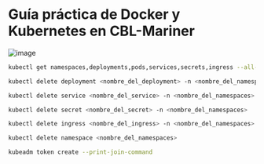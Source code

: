 # Guía práctica de Docker y Kubernetes en CBL-Mariner

![image](https://github.com/okytek/Guia_practica_de_Docker_y_Kubernetes_en_CBL-Mariner/assets/130212627/15f1623c-aceb-4545-a519-5d63a5cfad09)

```sh
kubectl get namespaces,deployments,pods,services,secrets,ingress --all-namespaces

kubectl delete deployment <nombre_del_deployment> -n <nombre_del_namespaces>

kubectl delete service <nombre_del_service> -n <nombre_del_namespaces>

kubectl delete secret <nombre_del_secret> -n <nombre_del_namespaces>

kubectl delete ingress <nombre_del_ingress> -n <nombre_del_namespaces>

kubectl delete namespace <nombre_del_namespaces>

kubeadm token create --print-join-command
```
